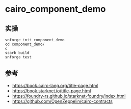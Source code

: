 # cairo_component_demo

## 实操

```shell
snforge init component_demo
cd component_demo/
c
scarb build
snforge test
```

## 参考

- <https://book.cairo-lang.org/title-page.html>
- <https://book.starknet.io/title-page.html>
- <https://foundry-rs.github.io/starknet-foundry/index.html>
- <https://github.com/OpenZeppelin/cairo-contracts>
